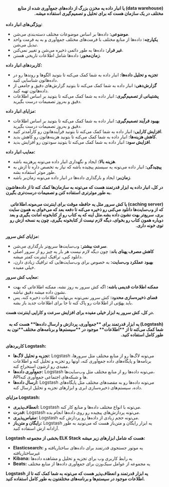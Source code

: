<h4 dir="rtl">(data warehouse) یا انبار داده یه مخزن بزرگ از داده‌های جمع‌آوری شده از منابع مختلف در یک سازمان هست که برای تحلیل و تصمیم‌گیری استفاده میشه. </h4>

**ویژگی‌های انبار داده:**

* **موضوعی:** داده‌ها بر اساس موضوعات مختلف دسته‌بندی می‌شن.
* **یکپارچه:** داده‌ها از منابع مختلف با فرمت‌های مختلف جمع‌آوری و به یه فرمت واحد تبدیل می‌شن.
* **غیر فرار:** داده‌ها به طور دائمی ذخیره می‌شن و تغییر نمی‌کنن.
* **زمان‌محور:** داده‌ها شامل اطلاعات تاریخی هستن.

**کاربردهای انبار داده:**

* **تجزیه و تحلیل داده‌ها:**  انبار داده به شما کمک می‌کنه تا بتونید الگوها و روندها رو در داده‌هاتون شناسایی کنید.
* **گزارش‌دهی:**  انبار داده به شما کمک می‌کنه تا بتونید گزارش‌های دقیق و جامعی از داده‌هاتون تهیه کنید.
* **پشتیبانی از تصمیم‌گیری:**  انبار داده به شما کمک می‌کنه تا بتونید بر اساس اطلاعات دقیق و به‌روز تصمیمات درست بگیرید.

**مزایای انبار داده:**

* **بهبود فرآیند تصمیم‌گیری:**  انبار داده به شما کمک می‌کنه تا بتونید بر اساس اطلاعات دقیق و به‌روز تصمیمات درست بگیرید.
* **افزایش کارایی:**  انبار داده به شما کمک می‌کنه تا بتونید فرآیندهاتون رو کارآمدتر کنید.
* **کاهش هزینه‌ها:**  انبار داده به شما کمک می‌کنه تا بتونید هزینه‌هاتون رو کاهش بدید.
* **افزایش سود:**  انبار داده به شما کمک می‌کنه تا بتونید سودتون رو افزایش بدید.

**معایب انبار داده:**

* **هزینه بالا:**  ایجاد و نگهداری انبار داده می‌تونه پرهزینه باشه.
* **پیچیدگی:**  انبار داده می‌تونه یه سیستم پیچیده باشه که نیاز به تخصص داره تا ازش به طور موثر استفاده بشه.
* **زمان‌بر:**  ایجاد و بارگذاری داده‌ها در انبار داده می‌تونه زمان‌بر باشه.

**در کل، انبار داده یه ابزار قدرتمند هست که می‌تونه به سازمان‌ها کمک کنه تا از داده‌هاشون به طور موثرتری استفاده کنن و تصمیمات درست‌تری بگیرن.**



<h4 dir="rtl"> (caching server) یا کش سرور مثل یه حافظه موقت برای اینترنت می‌مونه.اطلاعاتی که از وب‌سایت‌ها دانلود می‌کنی رو ذخیره می‌کنه تا دفعه بعد که می‌خوای به همون سایت بری، سریع‌تر بهت نشون داده بشه.مثل اینه که یه کتاب رو از کتابخونه امانت بگیری و بعد دوباره همون کتاب رو بخوای، دیگه لازم نیست از کتابخونه بگیری، چون یه نسخه ازش رو توی خونه داری.</h4>

**مزایای کش سرور:**

* **سرعت بیشتر:**  وب‌سایت‌ها سریع‌تر بارگذاری می‌شن.
* **کاهش مصرف پهنای باند:**  چون دیگه لازم نیست هر بار یه چیز رو از سرور اصلی دانلود کنی، ترافیک اینترنت کمتر میشه.
* **بهبود عملکرد وب‌سایت:**  به خصوص برای وب‌سایت‌هایی که ترافیک زیادی دارن، خیلی مفیده.

**معایب کش سرور:**

* **ممکنه اطلاعات قدیمی باشه:**  اگه کش سرور به روز نشه، ممکنه اطلاعاتی که بهت نشون داده میشه دقیق نباشه.
* **فضای ذخیره‌سازی محدود:**  کش سرور نمی‌تونه بی‌نهایت اطلاعات ذخیره کنه، پس باید یهوّتی از اطلاعات رو پاک کنه تا جا برای اطلاعات جدید باز بشه.

**در کل، کش سرور یه ابزار خیلی مفیده برای افزایش سرعت و کارایی اینترنت هست.**



<h4 dir="rtl"> (Logstash) یه ابزار قدرتمند برای **جمع‌آوری، پردازش و ارسال داده‌ها** هست که به شما کمک می‌کنه تا از **اطلاعات** موجود در **سیستم‌ها و برنامه‌های مختلف**تون به طور کامل استفاده کنید. </h4>

**کاربردهای Logstash:**

* **تجزیه و تحلیل لاگ‌ها:** Logstash می‌تونه لاگ‌ها رو از منابع مختلف مثل سرورها، برنامه‌ها و پایگاه‌های داده جمع‌آوری کنه، اونها رو تجزیه و تحلیل کنه و اطلاعات مفیدی رو ازشون استخراج کنه.
* **جمع‌آوری داده‌ها:**  Logstash می‌تونه داده‌ها رو از منابع مختلف مثل وب‌سایت‌ها، APIها و شبکه‌های اجتماعی جمع‌آوری کنه.
* **ارسال داده‌ها:** Logstash می‌تونه داده‌ها رو به مقصدهای مختلف مثل پایگاه‌های داده، سیستم‌های ذخیره‌سازی ابری و ابزارهای تجزیه و تحلیل ارسال کنه.

**مزایای Logstash:**

* **انعطاف‌پذیری:** Logstash می‌تونه با انواع مختلف داده‌ها و منابع کار کنه.
* **قدرت:** Logstash می‌تونه پردازش‌های پیچیده رو روی داده‌ها انجام بده.
* **مقیاس‌پذیری:** Logstash می‌تونه حجم زیادی از داده‌ها رو پردازش کنه.
* **رایگان و متن‌باز:** Logstash یه ابزار رایگان و متن‌باز هست که می‌تونید به طور آزادانه ازش استفاده کنید.

**Logstash بخشی از مجموعه ELK Stack هست که شامل ابزارهای زیر میشه:**

* **Elasticsearch:** یه موتور جستجوی قدرتمند برای داده‌های ساختاریافته و غیرساختاریافته
* **Kibana:** یه رابط کاربری وب برای تجزیه و تحلیل و مشاهده داده‌ها
* **Beats:** یه مجموعه از عوامل سبک‌وزن برای جمع‌آوری داده‌ها از منابع مختلف

**Logstash یه ابزار قدرتمند و انعطاف‌پذیر هست که می‌تونه به شما کمک کنه تا از اطلاعات موجود در سیستم‌ها و برنامه‌های مختلفتون به طور کامل استفاده کنید.**

